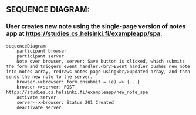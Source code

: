 
## SEQUENCE DIAGRAM: 
### User creates new note using the single-page version of notes app at https://studies.cs.helsinki.fi/exampleapp/spa.

```mermaid
sequenceDiagram
    participant browser
    participant server
    Note over browser, server: Save button is clicked, which submits the form and triggers event handler.<br/>Event handler pushes new note into notes array, redraws notes page using<br/>updated array, and then sends the new note to the server.
    browser->>browser: form.onsubmit = (e) => {...}
    browser->>server: POST https://studies.cs.helsinki.fi/exampleapp/new_note_spa
    activate server
    server-->>browser: Status 201 Created
    deactivate server
```
